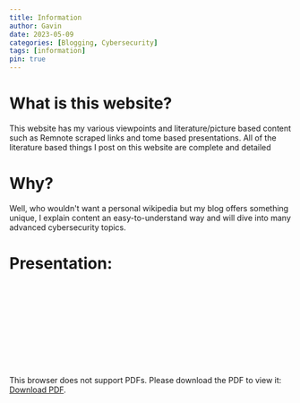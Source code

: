 ```yaml
---
title: Information
author: Gavin
date: 2023-05-09
categories: [Blogging, Cybersecurity]
tags: [information]
pin: true
---
```


# What is this website?

This website has my various viewpoints and literature/picture based content such as Remnote scraped links and tome based presentations. All of the literature based things I post on this website are complete and detailed

# Why?
Well, who wouldn't want a personal wikipedia but my blog offers something unique, I explain content an easy-to-understand way and will dive into many advanced cybersecurity topics.

# Presentation:
<object data="https://github.com/CY83R-3X71NC710N/CY83R-3X71NC710N.github.io/blob/3bee87169ad7d98257e0c9705900a97e50b62f77/tome/hackers-loft-your-one-stop-shop-for-cybersecurity-insights-and-tips.pdf" type="application/pdf" width="700px" height="700px">
    <embed src="https://github.com/CY83R-3X71NC710N/CY83R-3X71NC710N.github.io/blob/3bee87169ad7d98257e0c9705900a97e50b62f77/tome/hackers-loft-your-one-stop-shop-for-cybersecurity-insights-and-tips.pdf">
        <p>This browser does not support PDFs. Please download the PDF to view it: <a href="https://github.com/CY83R-3X71NC710N/CY83R-3X71NC710N.github.io/blob/3bee87169ad7d98257e0c9705900a97e50b62f77/tome/hackers-loft-your-one-stop-shop-for-cybersecurity-insights-and-tips.pdf">Download PDF</a>.</p>
    </embed>
</object>
